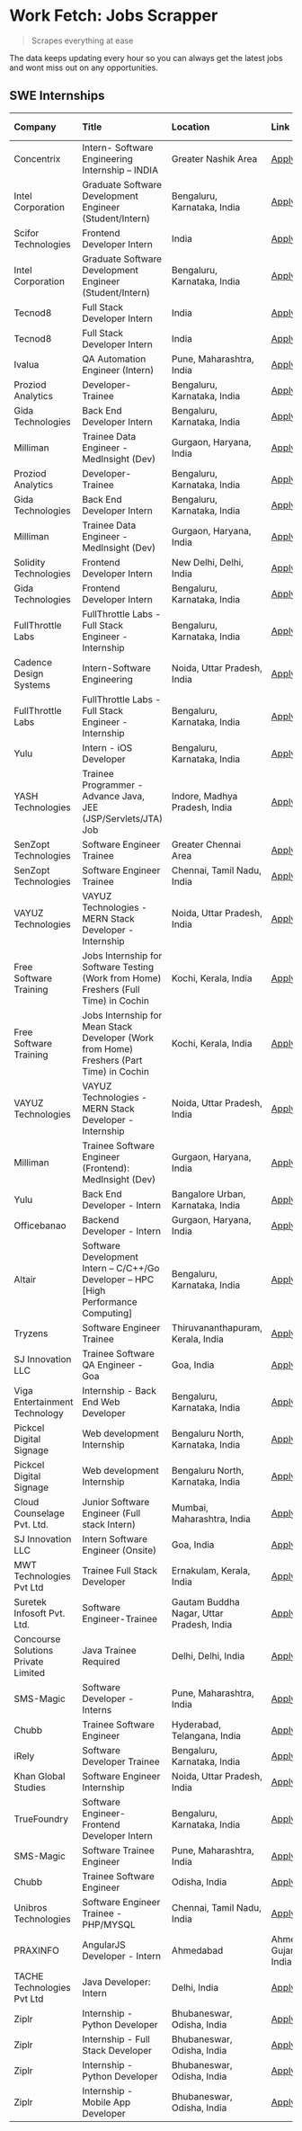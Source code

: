 # Work Fetch: Jobs Scrapper
> Scrapes everything at ease

The data keeps updating every hour so you can always get the latest jobs and wont miss out on any opportunities.

## SWE Internships
<!--START_SECTION:workfetch-->
| Company                             | Title                                                                                    | Location                                  | Link                                                                                                                                                                                                                                                                                                              | Date Posted   |
|:------------------------------------|:-----------------------------------------------------------------------------------------|:------------------------------------------|:------------------------------------------------------------------------------------------------------------------------------------------------------------------------------------------------------------------------------------------------------------------------------------------------------------------|:--------------|
| Concentrix                          | Intern- Software Engineering Internship – INDIA                                          | Greater Nashik Area                       | [Apply](https://in.linkedin.com/jobs/view/intern-software-engineering-internship-%E2%80%93-india-at-concentrix-3838872481?position=9&pageNum=0&refId=teNjtFobePYE2ovA3rAw5Q%3D%3D&trackingId=jkoANWgyCEM%2BJSg0FgWeDA%3D%3D&trk=public_jobs_jserp-result_search-card)                                             | 2024-02-27    |
| Intel Corporation                   | Graduate Software Development Engineer (Student/Intern)                                  | Bengaluru, Karnataka, India               | [Apply](https://in.linkedin.com/jobs/view/graduate-software-development-engineer-student-intern-at-intel-corporation-3839094175?position=32&pageNum=0&refId=teNjtFobePYE2ovA3rAw5Q%3D%3D&trackingId=r5e7GEE%2FHEXr8eC6w2oN1Q%3D%3D&trk=public_jobs_jserp-result_search-card)                                      | 2024-02-27    |
| Scifor Technologies                 | Frontend Developer Intern                                                                | India                                     | [Apply](https://in.linkedin.com/jobs/view/frontend-developer-intern-at-scifor-technologies-3839011953?position=48&pageNum=0&refId=teNjtFobePYE2ovA3rAw5Q%3D%3D&trackingId=wGh9j708DCjgtW5GsxAO6w%3D%3D&trk=public_jobs_jserp-result_search-card)                                                                  | 2024-02-27    |
| Intel Corporation                   | Graduate Software Development Engineer (Student/Intern)                                  | Bengaluru, Karnataka, India               | [Apply](https://in.linkedin.com/jobs/view/graduate-software-development-engineer-student-intern-at-intel-corporation-3839094175?position=7&pageNum=2&refId=7dmppOdRYb9csXdKbA1OPA%3D%3D&trackingId=WOKb4ZaQC4xRx6BV6s%2Bk1w%3D%3D&trk=public_jobs_jserp-result_search-card)                                       | 2024-02-27    |
| Tecnod8                             | Full Stack Developer Intern                                                              | India                                     | [Apply](https://in.linkedin.com/jobs/view/full-stack-developer-intern-at-tecnod8-3834283868?position=34&pageNum=0&refId=teNjtFobePYE2ovA3rAw5Q%3D%3D&trackingId=U%2BwiciGYxCDCwIB%2FQgB3gw%3D%3D&trk=public_jobs_jserp-result_search-card)                                                                        | 2024-02-25    |
| Tecnod8                             | Full Stack Developer Intern                                                              | India                                     | [Apply](https://in.linkedin.com/jobs/view/full-stack-developer-intern-at-tecnod8-3834283868?position=9&pageNum=2&refId=7dmppOdRYb9csXdKbA1OPA%3D%3D&trackingId=zQM%2BO3iLypGr4G9nxMQb3A%3D%3D&trk=public_jobs_jserp-result_search-card)                                                                           | 2024-02-25    |
| Ivalua                              | QA Automation Engineer (Intern)                                                          | Pune, Maharashtra, India                  | [Apply](https://in.linkedin.com/jobs/view/qa-automation-engineer-intern-at-ivalua-3762560998?position=56&pageNum=0&refId=teNjtFobePYE2ovA3rAw5Q%3D%3D&trackingId=UnieupN%2FE3Cs0aUw4x4LJQ%3D%3D&trk=public_jobs_jserp-result_search-card)                                                                         | 2024-02-24    |
| Proziod Analytics                   | Developer-Trainee                                                                        | Bengaluru, Karnataka, India               | [Apply](https://in.linkedin.com/jobs/view/developer-trainee-at-proziod-analytics-3838200708?position=26&pageNum=0&refId=teNjtFobePYE2ovA3rAw5Q%3D%3D&trackingId=z4VZ6djOhHZSeZwD2s3%2BkA%3D%3D&trk=public_jobs_jserp-result_search-card)                                                                          | 2024-02-23    |
| Gida Technologies                   | Back End Developer Intern                                                                | Bengaluru, Karnataka, India               | [Apply](https://in.linkedin.com/jobs/view/back-end-developer-intern-at-gida-technologies-3836849295?position=33&pageNum=0&refId=teNjtFobePYE2ovA3rAw5Q%3D%3D&trackingId=HCi22DDos3X0ozY3jcNXEA%3D%3D&trk=public_jobs_jserp-result_search-card)                                                                    | 2024-02-23    |
| Milliman                            | Trainee Data Engineer - MedInsight (Dev)                                                 | Gurgaon, Haryana, India                   | [Apply](https://in.linkedin.com/jobs/view/trainee-data-engineer-medinsight-dev-at-milliman-3789275187?position=35&pageNum=0&refId=teNjtFobePYE2ovA3rAw5Q%3D%3D&trackingId=0UO3Q6%2Br3JxdZ73UUjO%2Fjw%3D%3D&trk=public_jobs_jserp-result_search-card)                                                              | 2024-02-23    |
| Proziod Analytics                   | Developer-Trainee                                                                        | Bengaluru, Karnataka, India               | [Apply](https://in.linkedin.com/jobs/view/developer-trainee-at-proziod-analytics-3838200708?position=1&pageNum=2&refId=7dmppOdRYb9csXdKbA1OPA%3D%3D&trackingId=e3PiqYTdNufqZL3QlFKS%2Fg%3D%3D&trk=public_jobs_jserp-result_search-card)                                                                           | 2024-02-23    |
| Gida Technologies                   | Back End Developer Intern                                                                | Bengaluru, Karnataka, India               | [Apply](https://in.linkedin.com/jobs/view/back-end-developer-intern-at-gida-technologies-3836849295?position=8&pageNum=2&refId=7dmppOdRYb9csXdKbA1OPA%3D%3D&trackingId=p5FAWnNK0raJJf3WbvkLyg%3D%3D&trk=public_jobs_jserp-result_search-card)                                                                     | 2024-02-23    |
| Milliman                            | Trainee Data Engineer - MedInsight (Dev)                                                 | Gurgaon, Haryana, India                   | [Apply](https://in.linkedin.com/jobs/view/trainee-data-engineer-medinsight-dev-at-milliman-3789275187?position=10&pageNum=2&refId=7dmppOdRYb9csXdKbA1OPA%3D%3D&trackingId=OxaV3eZb7qhzNXTdHkF4Uw%3D%3D&trk=public_jobs_jserp-result_search-card)                                                                  | 2024-02-23    |
| Solidity Technologies               | Frontend Developer Intern                                                                | New Delhi, Delhi, India                   | [Apply](https://in.linkedin.com/jobs/view/frontend-developer-intern-at-solidity-technologies-3831583934?position=23&pageNum=0&refId=teNjtFobePYE2ovA3rAw5Q%3D%3D&trackingId=IcMyRn2QpYOc87l%2FTZuoLw%3D%3D&trk=public_jobs_jserp-result_search-card)                                                              | 2024-02-22    |
| Gida Technologies                   | Frontend Developer Intern                                                                | Bengaluru, Karnataka, India               | [Apply](https://in.linkedin.com/jobs/view/frontend-developer-intern-at-gida-technologies-3836040945?position=14&pageNum=0&refId=teNjtFobePYE2ovA3rAw5Q%3D%3D&trackingId=UXAm0Q2pmUuyawb6wk%2Btaw%3D%3D&trk=public_jobs_jserp-result_search-card)                                                                  | 2024-02-21    |
| FullThrottle Labs                   | FullThrottle Labs - Full Stack Engineer - Internship                                     | Bengaluru, Karnataka, India               | [Apply](https://in.linkedin.com/jobs/view/fullthrottle-labs-full-stack-engineer-internship-at-fullthrottle-labs-3829636016?position=28&pageNum=0&refId=teNjtFobePYE2ovA3rAw5Q%3D%3D&trackingId=F3EOehjtZNHn%2FwrJxjtSew%3D%3D&trk=public_jobs_jserp-result_search-card)                                           | 2024-02-17    |
| Cadence Design Systems              | Intern-Software Engineering                                                              | Noida, Uttar Pradesh, India               | [Apply](https://in.linkedin.com/jobs/view/intern-software-engineering-at-cadence-design-systems-3794689056?position=39&pageNum=0&refId=teNjtFobePYE2ovA3rAw5Q%3D%3D&trackingId=UEOqwg8oY8P8Q9n%2BQ9DBxw%3D%3D&trk=public_jobs_jserp-result_search-card)                                                           | 2024-02-17    |
| FullThrottle Labs                   | FullThrottle Labs - Full Stack Engineer - Internship                                     | Bengaluru, Karnataka, India               | [Apply](https://in.linkedin.com/jobs/view/fullthrottle-labs-full-stack-engineer-internship-at-fullthrottle-labs-3829636016?position=3&pageNum=2&refId=7dmppOdRYb9csXdKbA1OPA%3D%3D&trackingId=5Zq0vO5Ikq%2FobQnaoRl4Mg%3D%3D&trk=public_jobs_jserp-result_search-card)                                            | 2024-02-17    |
| Yulu                                | Intern - iOS Developer                                                                   | Bengaluru, Karnataka, India               | [Apply](https://in.linkedin.com/jobs/view/intern-ios-developer-at-yulu-3831066052?position=59&pageNum=0&refId=teNjtFobePYE2ovA3rAw5Q%3D%3D&trackingId=te4jIXpBieEoH8JA9fp4xw%3D%3D&trk=public_jobs_jserp-result_search-card)                                                                                      | 2024-02-15    |
| YASH Technologies                   | Trainee Programmer - Advance Java, JEE (JSP/Servlets/JTA) Job                            | Indore, Madhya Pradesh, India             | [Apply](https://in.linkedin.com/jobs/view/trainee-programmer-advance-java-jee-jsp-servlets-jta-job-at-yash-technologies-3811759183?position=8&pageNum=0&refId=teNjtFobePYE2ovA3rAw5Q%3D%3D&trackingId=ybPrSmPPSNa8yxIBD7yx%2Fg%3D%3D&trk=public_jobs_jserp-result_search-card)                                    | 2024-02-13    |
| SenZopt Technologies                | Software Engineer Trainee                                                                | Greater Chennai Area                      | [Apply](https://in.linkedin.com/jobs/view/software-engineer-trainee-at-senzopt-technologies-3827688781?position=18&pageNum=0&refId=teNjtFobePYE2ovA3rAw5Q%3D%3D&trackingId=Jc51F9icsGfEJOPpfduKwg%3D%3D&trk=public_jobs_jserp-result_search-card)                                                                 | 2024-02-12    |
| SenZopt Technologies                | Software Engineer Trainee                                                                | Chennai, Tamil Nadu, India                | [Apply](https://in.linkedin.com/jobs/view/software-engineer-trainee-at-senzopt-technologies-3827686880?position=25&pageNum=0&refId=teNjtFobePYE2ovA3rAw5Q%3D%3D&trackingId=IrkIsaMmJ0uXxHjSOK0idA%3D%3D&trk=public_jobs_jserp-result_search-card)                                                                 | 2024-02-12    |
| VAYUZ Technologies                  | VAYUZ Technologies - MERN Stack Developer - Internship                                   | Noida, Uttar Pradesh, India               | [Apply](https://in.linkedin.com/jobs/view/vayuz-technologies-mern-stack-developer-internship-at-vayuz-technologies-3822619356?position=27&pageNum=0&refId=teNjtFobePYE2ovA3rAw5Q%3D%3D&trackingId=kcKes04VYBX3ikaQ9ZPAxA%3D%3D&trk=public_jobs_jserp-result_search-card)                                          | 2024-02-10    |
| Free Software Training              | Jobs Internship for Software Testing (Work from Home) Freshers (Full Time) in Cochin     | Kochi, Kerala, India                      | [Apply](https://in.linkedin.com/jobs/view/jobs-internship-for-software-testing-work-from-home-freshers-full-time-in-cochin-at-free-software-training-3826557030?position=41&pageNum=0&refId=teNjtFobePYE2ovA3rAw5Q%3D%3D&trackingId=JOgq2t5E8UZshbks7W1l7A%3D%3D&trk=public_jobs_jserp-result_search-card)        | 2024-02-10    |
| Free Software Training              | Jobs Internship for Mean Stack Developer (Work from Home) Freshers (Part Time) in Cochin | Kochi, Kerala, India                      | [Apply](https://in.linkedin.com/jobs/view/jobs-internship-for-mean-stack-developer-work-from-home-freshers-part-time-in-cochin-at-free-software-training-3826556130?position=52&pageNum=0&refId=teNjtFobePYE2ovA3rAw5Q%3D%3D&trackingId=rNgwW1EZe7RL6A3b2fokdg%3D%3D&trk=public_jobs_jserp-result_search-card)    | 2024-02-10    |
| VAYUZ Technologies                  | VAYUZ Technologies - MERN Stack Developer - Internship                                   | Noida, Uttar Pradesh, India               | [Apply](https://in.linkedin.com/jobs/view/vayuz-technologies-mern-stack-developer-internship-at-vayuz-technologies-3822619356?position=2&pageNum=2&refId=7dmppOdRYb9csXdKbA1OPA%3D%3D&trackingId=u29Zr59DNvfzVA6ZTjfCIQ%3D%3D&trk=public_jobs_jserp-result_search-card)                                           | 2024-02-10    |
| Milliman                            | Trainee Software Engineer (Frontend): MedInsight (Dev)                                   | Gurgaon, Haryana, India                   | [Apply](https://in.linkedin.com/jobs/view/trainee-software-engineer-frontend-medinsight-dev-at-milliman-3792874280?position=3&pageNum=0&refId=teNjtFobePYE2ovA3rAw5Q%3D%3D&trackingId=lyzacQVX0tptN8FKTh5azA%3D%3D&trk=public_jobs_jserp-result_search-card)                                                      | 2024-02-09    |
| Yulu                                | Back End Developer - Intern                                                              | Bangalore Urban, Karnataka, India         | [Apply](https://in.linkedin.com/jobs/view/back-end-developer-intern-at-yulu-3821682220?position=5&pageNum=0&refId=teNjtFobePYE2ovA3rAw5Q%3D%3D&trackingId=8uaVvoLC0sLJX2nxOETtTg%3D%3D&trk=public_jobs_jserp-result_search-card)                                                                                  | 2024-02-04    |
| Officebanao                         | Backend Developer - Intern                                                               | Gurgaon, Haryana, India                   | [Apply](https://in.linkedin.com/jobs/view/backend-developer-intern-at-officebanao-3814263731?position=13&pageNum=0&refId=teNjtFobePYE2ovA3rAw5Q%3D%3D&trackingId=huAO5CWmIGGwLDbueTQojg%3D%3D&trk=public_jobs_jserp-result_search-card)                                                                           | 2024-01-31    |
| Altair                              | Software Development Intern – C/C++/Go Developer – HPC [High Performance Computing]      | Bengaluru, Karnataka, India               | [Apply](https://in.linkedin.com/jobs/view/software-development-intern-%E2%80%93-c-c%2B%2B-go-developer-%E2%80%93-hpc-high-performance-computing-at-altair-3809167074?position=44&pageNum=0&refId=teNjtFobePYE2ovA3rAw5Q%3D%3D&trackingId=uc0khQPGQHEr9%2BqdhtjRmQ%3D%3D&trk=public_jobs_jserp-result_search-card) | 2024-01-19    |
| Tryzens                             | Software Engineer Trainee                                                                | Thiruvananthapuram, Kerala, India         | [Apply](https://in.linkedin.com/jobs/view/software-engineer-trainee-at-tryzens-3809363491?position=20&pageNum=0&refId=teNjtFobePYE2ovA3rAw5Q%3D%3D&trackingId=O8vI919FfoQUTHaQ9OK7KA%3D%3D&trk=public_jobs_jserp-result_search-card)                                                                              | 2024-01-18    |
| SJ Innovation LLC                   | Trainee Software QA Engineer - Goa                                                       | Goa, India                                | [Apply](https://in.linkedin.com/jobs/view/trainee-software-qa-engineer-goa-at-sj-innovation-llc-3804578231?position=49&pageNum=0&refId=teNjtFobePYE2ovA3rAw5Q%3D%3D&trackingId=aLGs7MWGv%2BzZFd1%2F76HNgA%3D%3D&trk=public_jobs_jserp-result_search-card)                                                         | 2024-01-18    |
| Viga Entertainment Technology       | Internship - Back End Web Developer                                                      | Bengaluru, Karnataka, India               | [Apply](https://in.linkedin.com/jobs/view/internship-back-end-web-developer-at-viga-entertainment-technology-3817712040?position=50&pageNum=0&refId=teNjtFobePYE2ovA3rAw5Q%3D%3D&trackingId=A1d%2BqEJd4TFr4ErVz4kvcw%3D%3D&trk=public_jobs_jserp-result_search-card)                                              | 2024-01-17    |
| Pickcel Digital Signage             | Web development Internship                                                               | Bengaluru North, Karnataka, India         | [Apply](https://in.linkedin.com/jobs/view/web-development-internship-at-pickcel-digital-signage-3826062393?position=29&pageNum=0&refId=teNjtFobePYE2ovA3rAw5Q%3D%3D&trackingId=PDAWwzMocbY4W%2F9BIRr0yg%3D%3D&trk=public_jobs_jserp-result_search-card)                                                           | 2024-01-15    |
| Pickcel Digital Signage             | Web development Internship                                                               | Bengaluru North, Karnataka, India         | [Apply](https://in.linkedin.com/jobs/view/web-development-internship-at-pickcel-digital-signage-3826062393?position=4&pageNum=2&refId=7dmppOdRYb9csXdKbA1OPA%3D%3D&trackingId=MTb%2BYwP0tNeSVC33sJVuew%3D%3D&trk=public_jobs_jserp-result_search-card)                                                            | 2024-01-15    |
| Cloud Counselage Pvt. Ltd.          | Junior Software Engineer (Full stack Intern)                                             | Mumbai, Maharashtra, India                | [Apply](https://in.linkedin.com/jobs/view/junior-software-engineer-full-stack-intern-at-cloud-counselage-pvt-ltd-3803132814?position=15&pageNum=0&refId=teNjtFobePYE2ovA3rAw5Q%3D%3D&trackingId=SpHrwaCxxm274yJ7yYq8KQ%3D%3D&trk=public_jobs_jserp-result_search-card)                                            | 2024-01-11    |
| SJ Innovation LLC                   | Intern Software Engineer (Onsite)                                                        | Goa, India                                | [Apply](https://in.linkedin.com/jobs/view/intern-software-engineer-onsite-at-sj-innovation-llc-3799959011?position=22&pageNum=0&refId=teNjtFobePYE2ovA3rAw5Q%3D%3D&trackingId=eMuDTkzr8iaOvNLE%2F5ROEA%3D%3D&trk=public_jobs_jserp-result_search-card)                                                            | 2024-01-11    |
| MWT Technologies Pvt Ltd            | Trainee Full Stack Developer                                                             | Ernakulam, Kerala, India                  | [Apply](https://in.linkedin.com/jobs/view/trainee-full-stack-developer-at-mwt-technologies-pvt-ltd-3800921715?position=2&pageNum=0&refId=teNjtFobePYE2ovA3rAw5Q%3D%3D&trackingId=UfZVeWePm%2BlgpVT2Y%2BQyCQ%3D%3D&trk=public_jobs_jserp-result_search-card)                                                       | 2024-01-09    |
| Suretek Infosoft Pvt. Ltd.          | Software Engineer-Trainee                                                                | Gautam Buddha Nagar, Uttar Pradesh, India | [Apply](https://in.linkedin.com/jobs/view/software-engineer-trainee-at-suretek-infosoft-pvt-ltd-3800934643?position=10&pageNum=0&refId=teNjtFobePYE2ovA3rAw5Q%3D%3D&trackingId=tA2fR4sCRuiWxX0Wavd2tQ%3D%3D&trk=public_jobs_jserp-result_search-card)                                                             | 2024-01-09    |
| Concourse Solutions Private Limited | Java Trainee Required                                                                    | Delhi, Delhi, India                       | [Apply](https://in.linkedin.com/jobs/view/java-trainee-required-at-concourse-solutions-private-limited-3800941190?position=51&pageNum=0&refId=teNjtFobePYE2ovA3rAw5Q%3D%3D&trackingId=Pwvxxvo0RrRsslmlVmzibw%3D%3D&trk=public_jobs_jserp-result_search-card)                                                      | 2024-01-09    |
| SMS-Magic                           | Software Developer -Interns                                                              | Pune, Maharashtra, India                  | [Apply](https://in.linkedin.com/jobs/view/software-developer-interns-at-sms-magic-3799485343?position=17&pageNum=0&refId=teNjtFobePYE2ovA3rAw5Q%3D%3D&trackingId=JuFG7OJnz86f7VCatiHwcw%3D%3D&trk=public_jobs_jserp-result_search-card)                                                                           | 2024-01-05    |
| Chubb                               | Trainee Software Engineer                                                                | Hyderabad, Telangana, India               | [Apply](https://in.linkedin.com/jobs/view/trainee-software-engineer-at-chubb-3811550279?position=38&pageNum=0&refId=teNjtFobePYE2ovA3rAw5Q%3D%3D&trackingId=MCmErtYCRuoMUrr4xSeZTg%3D%3D&trk=public_jobs_jserp-result_search-card)                                                                                | 2023-12-28    |
| iRely                               | Software Developer Trainee                                                               | Bengaluru, Karnataka, India               | [Apply](https://in.linkedin.com/jobs/view/software-developer-trainee-at-irely-3801577534?position=6&pageNum=0&refId=teNjtFobePYE2ovA3rAw5Q%3D%3D&trackingId=Fd82XZL%2BM938xkCOOY34rg%3D%3D&trk=public_jobs_jserp-result_search-card)                                                                              | 2023-12-22    |
| Khan Global Studies                 | Software Engineer Internship                                                             | Noida, Uttar Pradesh, India               | [Apply](https://in.linkedin.com/jobs/view/software-engineer-internship-at-khan-global-studies-3766942197?position=24&pageNum=0&refId=teNjtFobePYE2ovA3rAw5Q%3D%3D&trackingId=6qx6RhICThBMznzzKaIkBQ%3D%3D&trk=public_jobs_jserp-result_search-card)                                                               | 2023-11-27    |
| TrueFoundry                         | Software Engineer- Frontend Developer Intern                                             | Bengaluru, Karnataka, India               | [Apply](https://in.linkedin.com/jobs/view/software-engineer-frontend-developer-intern-at-truefoundry-3790095058?position=7&pageNum=0&refId=teNjtFobePYE2ovA3rAw5Q%3D%3D&trackingId=B8UB7tPsD6uBFyOgS3qSOg%3D%3D&trk=public_jobs_jserp-result_search-card)                                                         | 2023-11-24    |
| SMS-Magic                           | Software Trainee Engineer                                                                | Pune, Maharashtra, India                  | [Apply](https://in.linkedin.com/jobs/view/software-trainee-engineer-at-sms-magic-3761409781?position=16&pageNum=0&refId=teNjtFobePYE2ovA3rAw5Q%3D%3D&trackingId=XoWPuzR7RCo8DARAqBqHdg%3D%3D&trk=public_jobs_jserp-result_search-card)                                                                            | 2023-11-16    |
| Chubb                               | Trainee Software Engineer                                                                | Odisha, India                             | [Apply](https://in.linkedin.com/jobs/view/trainee-software-engineer-at-chubb-3756335100?position=46&pageNum=0&refId=teNjtFobePYE2ovA3rAw5Q%3D%3D&trackingId=f1XsdA9w7OR4AP1B7AEAfg%3D%3D&trk=public_jobs_jserp-result_search-card)                                                                                | 2023-11-02    |
| Unibros Technologies                | Software Engineer Trainee - PHP/MYSQL                                                    | Chennai, Tamil Nadu, India                | [Apply](https://in.linkedin.com/jobs/view/software-engineer-trainee-php-mysql-at-unibros-technologies-3656599241?position=19&pageNum=0&refId=teNjtFobePYE2ovA3rAw5Q%3D%3D&trackingId=BFKxH7YN7LC0tiYror11WA%3D%3D&trk=public_jobs_jserp-result_search-card)                                                       | 2023-06-12    |
| PRAXINFO                            | AngularJS Developer - Intern | Ahmedabad                                                 | Ahmedabad, Gujarat, India                 | [Apply](https://in.linkedin.com/jobs/view/angularjs-developer-intern-ahmedabad-at-praxinfo-3656594961?position=45&pageNum=0&refId=teNjtFobePYE2ovA3rAw5Q%3D%3D&trackingId=EwRcmzGyEIJbQbLrQ%2Fr7Iw%3D%3D&trk=public_jobs_jserp-result_search-card)                                                                | 2023-06-12    |
| TACHE Technologies Pvt Ltd          | Java Developer: Intern                                                                   | Delhi, India                              | [Apply](https://in.linkedin.com/jobs/view/java-developer-intern-at-tache-technologies-pvt-ltd-3627622735?position=40&pageNum=0&refId=teNjtFobePYE2ovA3rAw5Q%3D%3D&trackingId=sWsi5320dSUwQzMr5TE2tg%3D%3D&trk=public_jobs_jserp-result_search-card)                                                               | 2023-06-06    |
| Ziplr                               | Internship - Python Developer                                                            | Bhubaneswar, Odisha, India                | [Apply](https://in.linkedin.com/jobs/view/internship-python-developer-at-ziplr-3645677592?position=31&pageNum=0&refId=teNjtFobePYE2ovA3rAw5Q%3D%3D&trackingId=G0I3Km66XAQvFQ8X2tVuqQ%3D%3D&trk=public_jobs_jserp-result_search-card)                                                                              | 2023-06-02    |
| Ziplr                               | Internship - Full Stack Developer                                                        | Bhubaneswar, Odisha, India                | [Apply](https://in.linkedin.com/jobs/view/internship-full-stack-developer-at-ziplr-3645675705?position=37&pageNum=0&refId=teNjtFobePYE2ovA3rAw5Q%3D%3D&trackingId=5DQF7LaNYLk47b0EL2AiwA%3D%3D&trk=public_jobs_jserp-result_search-card)                                                                          | 2023-06-02    |
| Ziplr                               | Internship - Python Developer                                                            | Bhubaneswar, Odisha, India                | [Apply](https://in.linkedin.com/jobs/view/internship-python-developer-at-ziplr-3645677592?position=6&pageNum=2&refId=7dmppOdRYb9csXdKbA1OPA%3D%3D&trackingId=2MjHS1V64kxDWq5ldSPsRA%3D%3D&trk=public_jobs_jserp-result_search-card)                                                                               | 2023-06-02    |
| Ziplr                               | Internship - Mobile App Developer                                                        | Bhubaneswar, Odisha, India                | [Apply](https://in.linkedin.com/jobs/view/internship-mobile-app-developer-at-ziplr-3618474948?position=57&pageNum=0&refId=teNjtFobePYE2ovA3rAw5Q%3D%3D&trackingId=b9mUrqYpHozCgkgAdqfPKw%3D%3D&trk=public_jobs_jserp-result_search-card)                                                                          | 2023-05-03    |
<!--END_SECTION:workfetch-->
